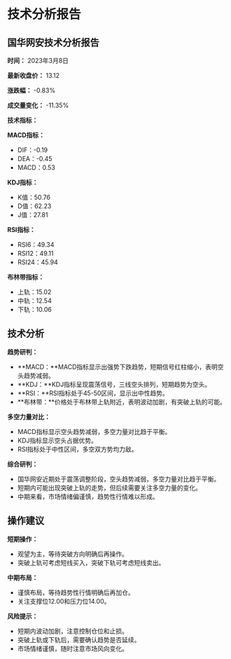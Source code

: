 # 技术分析报告

## 国华网安技术分析报告

**时间：** 2023年3月8日

**最新收盘价：** 13.12

**涨跌幅：** -0.83%

**成交量变化：** -11.35%

**技术指标：**

**MACD指标：**
- DIF：-0.19
- DEA：-0.45
- MACD：0.53

**KDJ指标：**
- K值：50.76
- D值：62.23
- J值：27.81

**RSI指标：**
- RSI6：49.34
- RSI12：49.11
- RSI24：45.94

**布林带指标：**
- 上轨：15.02
- 中轨：12.54
- 下轨：10.06

## 技术分析

**趋势研判：**

- **MACD：**MACD指标显示出强势下跌趋势，短期信号红柱缩小，表明空头趋势减弱。
- **KDJ：**KDJ指标呈现震荡信号，三线空头排列，短期趋势为空头。
- **RSI：**RSI指标处于45-50区间，显示出中性趋势。
- **布林带：**价格处于布林带上轨附近，表明波动加剧，有突破上轨的可能。

**多空力量对比：**

- MACD指标显示空头趋势减弱，多空力量对比趋于平衡。
- KDJ指标显示空头占据优势。
- RSI指标处于中性区间，多空双方势均力敌。

**综合研判：**

- 国华网安近期处于震荡调整阶段，空头趋势减弱，多空力量对比趋于平衡。
- 短期内可能出现突破上轨的走势，但后续需要关注多空力量的变化。
- 中期来看，市场情绪偏谨慎，趋势性行情难以形成。

## 操作建议

**短期操作：**

- 观望为主，等待突破方向明确后再操作。
- 突破上轨可考虑短线买入，突破下轨可考虑短线卖出。

**中期布局：**

- 谨慎布局，等待趋势性行情明确后再加仓。
- 关注支撑位12.00和压力位14.00。

**风险提示：**

- 短期内波动加剧，注意控制仓位和止损。
- 突破上轨或下轨后，需要确认趋势是否延续。
- 市场情绪谨慎，随时注意市场风向变化。